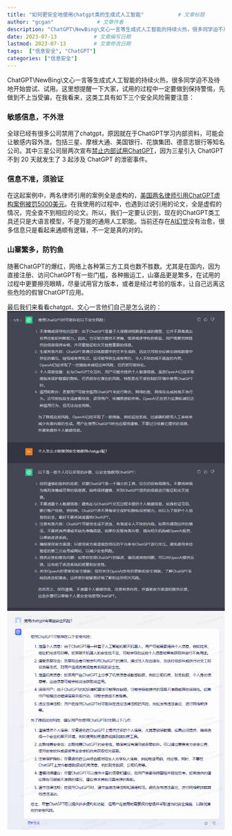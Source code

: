 ```yaml
---
title: "如何更安全地使用chatgpt类的生成式人工智能"           # 文章标题
author: "gcgan"              # 文章作者
description: "ChatGPT\NewBing\文心一言等生成式人工智能的持续火热，很多同学迫不及待地开始尝试、试用。这里想提醒一下大家，试用的过程中一定要做到保持警惕，先做到不上当受骗"    # 文章描述信息
date: 2023-07-13            # 文章编写日期
lastmod: 2023-07-13         # 文章修改日期
tags:  ["信息安全", "ChatGPT"]
categories: ["信息安全"]
---
```


ChatGPT\NewBing\文心一言等生成式人工智能的持续火热，很多同学迫不及待地开始尝试、试用。这里想提醒一下大家，试用的过程中一定要做到保持警惕，先做到不上当受骗，在我看来，这类工具有如下三个安全风险需要注意：
### 敏感信息，不外泄
全球已经有很多公司禁用了chatgpt，原因就在于ChatGPT学习内部资料，可能会让敏感内容外泄。包括三星、摩根大通、美国银行、花旗集团、德意志银行等知名公司。其中三星公司层两次宣布[禁止内部试用ChatGPT](https://www.infoq.cn/article/48HXL0qs8AowJxDgSpom)，因为三星引入 ChatGPT 不到 20 天就发生了 3 起涉及 ChatGPT 的泄密事件。
### 信息不准，须验证
在这起案例中，两名律师引用的案例全是虚构的，[美国两名律师引用ChatGPT虚构案例被罚5000美元](https://finance.sina.com.cn/stock/usstock/c/2023-06-23/doc-imyyfnhx0534059.shtml?r=0)。在我使用的过程中，也遇到过说引用的论文，全是虚假的情况，完全查不到相应的论文。所以，我们一定要认识到，现在的ChatGPT类工具还只是大语言模型，不是万能的通用人工职能。当前还存在[AI幻觉](https://www.thepaper.cn/newsDetail_forward_22626360)没有治愈，很多信息只是看起来通顺有逻辑，不一定是真的对的。
### 山寨繁多，防钓鱼
随著ChatGPT的爆红，网络上各种第三方工具也数不胜数。尤其是在国内，因为直接注册、访问ChatGPT有一些门槛，各种搬运工，山寨品更是繁多，在试用的过程中更要擦亮眼睛，尽量试用官方版本，或者是经过考验的版本，让自己远离这些危险的假冒ChatGPT应用。



最后我们来看看chatgpt、文心一言他们自己是怎么说的：
![chatgpt自己的答案](/images/安全使用chatgpt/9d7110bb24cf39d74b92d3932a40aa0b.png)
![文心一言自己的答案](/images/安全使用chatgpt/3f8e97c7940938caa3236c8a68cbc5e0.png)